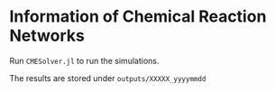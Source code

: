 # Information of Chemical Reaction Networks

Run `CMESolver.jl` to run the simulations.

The results are stored under `outputs/XXXXX_yyyymmdd`
